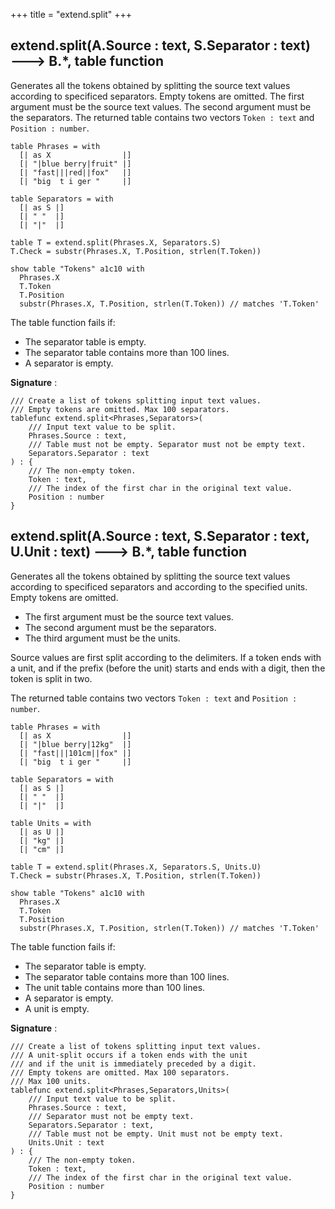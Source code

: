 +++
title = "extend.split"
+++

## extend.split(A.Source : text, S.Separator : text) 🡒 B.*, table function

Generates all the tokens obtained by splitting the source text values according to specificed separators. Empty tokens are omitted. The first argument must be the source text values. The second argument must be the separators. The returned table contains two vectors `Token : text` and `Position : number`.

```envision
table Phrases = with
  [| as X                |]
  [| "|blue berry|fruit" |]
  [| "fast|||red||fox"   |]
  [| "big  t i ger "     |]

table Separators = with
  [| as S |]
  [| " "  |]
  [| "|"  |]

table T = extend.split(Phrases.X, Separators.S)
T.Check = substr(Phrases.X, T.Position, strlen(T.Token))

show table "Tokens" a1c10 with
  Phrases.X
  T.Token
  T.Position
  substr(Phrases.X, T.Position, strlen(T.Token)) // matches 'T.Token'
```

The table function fails if:

* The separator table is empty.
* The separator table contains more than 100 lines.
* A separator is empty.

**Signature** :

```envision-proto
/// Create a list of tokens splitting input text values.
/// Empty tokens are omitted. Max 100 separators.
tablefunc extend.split<Phrases,Separators>(
    /// Input text value to be split.
    Phrases.Source : text,
    /// Table must not be empty. Separator must not be empty text.
    Separators.Separator : text
) : {
    /// The non-empty token.
    Token : text,
    /// The index of the first char in the original text value.
    Position : number
}
```

## extend.split(A.Source : text, S.Separator : text, U.Unit : text) 🡒 B.*, table function

Generates all the tokens obtained by splitting the source text values according to specificed separators and according to the specified units. Empty tokens are omitted.

* The first argument must be the source text values.
* The second argument must be the separators.
* The third argument must be the units.

Source values are first split according to the delimiters. If a token ends with a unit, and if the prefix (before the unit) starts and ends with a digit, then the token is split in two.

The returned table contains two vectors `Token : text` and `Position : number`.

```envision
table Phrases = with
  [| as X                |]
  [| "|blue berry|12kg"  |]
  [| "fast|||101cm||fox" |]
  [| "big  t i ger "     |]

table Separators = with
  [| as S |]
  [| " "  |]
  [| "|"  |]

table Units = with
  [| as U |]
  [| "kg" |]
  [| "cm" |]

table T = extend.split(Phrases.X, Separators.S, Units.U)
T.Check = substr(Phrases.X, T.Position, strlen(T.Token))

show table "Tokens" a1c10 with
  Phrases.X
  T.Token
  T.Position
  substr(Phrases.X, T.Position, strlen(T.Token)) // matches 'T.Token'
```

The table function fails if:

* The separator table is empty.
* The separator table contains more than 100 lines.
* The unit table contains more than 100 lines.
* A separator is empty.
* A unit is empty.

**Signature** :

```envision-proto
/// Create a list of tokens splitting input text values.
/// A unit-split occurs if a token ends with the unit
/// and if the unit is immediately preceded by a digit.
/// Empty tokens are omitted. Max 100 separators.
/// Max 100 units.
tablefunc extend.split<Phrases,Separators,Units>(
    /// Input text value to be split.
    Phrases.Source : text,
    /// Separator must not be empty text.
    Separators.Separator : text,
    /// Table must not be empty. Unit must not be empty text.
    Units.Unit : text
) : {
    /// The non-empty token.
    Token : text,
    /// The index of the first char in the original text value.
    Position : number
}
```
